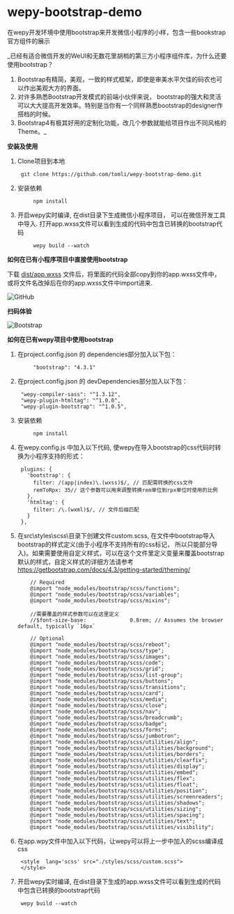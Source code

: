 # wepy-bootstrap-demo
在wepy开发环境中使用bootstrap来开发微信小程序的小样，包含一些bookstrap官方组件的展示


_已经有适合微信开发的WeUI和无数花里胡梢的第三方小程序组件库，为什么还要使用bootstrap？
1. Bootstrap有精简，美观，一致的样式框架，即使是审美水平欠佳的码农也可以作出美观大方的界面。
2. 对许多熟悉Bootstrap开发模式的前端小伙伴来说， bootstrap的强大和灵活可以大大提高开发效率。特别是当你有一个同样熟悉bootstrap的designer作搭档的时候。
3. Bootstrap4有极其好用的定制化功能，改几个参数就能给项目作出不同风格的Theme。_


**安装及使用**

1. Clone项目到本地

        git clone https://github.com/tomli/wepy-bootstrap-demo.git

2. 安装依赖

            npm install      
            
3. 开启wepy实时编译, 在dist目录下生成微信小程序项目， 可以在微信开发工具中导入. 
    打开app.wxss文件可以看到生成的代码中包含已转换的bootstrap代码
    
            wepy build --watch           

**如何在已有小程序项目中直接使用bootstrap**

   下载 [dist/app.wxss](URL 'https://github.com/tomli/wepy-bootstrap-demo/tree/master/dist/app.wxss') 文件后，将里面的代码全部copy到你的app.wxss文件中， 或将文件名改掉后在你的app.wxss文件中import进来.

![GitHub](https://avatars2.githubusercontent.com/u/3265208?v=3&s=100 "GitHub,Social Coding")

**扫码体验**

  ![Bootstrap](https://avatars2.githubusercontent.com/u/3265208?v=3&s=100) 
  

**如何在已有wepy项目中使用bootstrap**


1. 在project.config.json 的 dependencies部分加入以下包：

            "bootstrap": "4.3.1"

3. 在project.config.json 的 devDependencies部分加入以下包：
          
        "wepy-compiler-sass": "^1.3.12",
        "wepy-plugin-htmltag": "^1.0.0",
        "wepy-plugin-bootstrap": "^1.0.5",
            
4. 安装依赖

            npm install           

5. 在wepy.config.js 中加入以下代码, 使wepy在导入bootstrap的css代码时转换为小程序支持的形式：  
                                                          
     ```     
      plugins: {
        'bootstrap': {
          filter: /(app|index)\.(wxss)$/, // 匹配需转换的css文件
          remToRpx: 35// 这个参数可以用来调整转换rem单位到rpx单位时使用的比例
        },
        'htmltag': {
          filter: /\.(wxml)$/, // 文件后缀匹配
        }
      },

6. 在src\styles\scss\目录下创建文件custom.scss, 在文件中bootstrap导入bootstrap的样式定义(由于小程序不支持所有的css标记， 所以只能部分导入)。如果需要使用自定义样式，可以在这个文件里定义变量来覆盖bootstrap默认的样式，自定义样式的详细方法请参考 https://getbootstrap.com/docs/4.3/getting-started/theming/

     ``` 
         // Required
         @import "node_modules/bootstrap/scss/functions";
         @import "node_modules/bootstrap/scss/variables";
         @import "node_modules/bootstrap/scss/mixins";
         
         //需要覆盖的样式参数可以在这里定义
         //$font-size-base:              0.8rem; // Assumes the browser default, typically `16px`
         
         // Optional
         @import "node_modules/bootstrap/scss/reboot";
         @import "node_modules/bootstrap/scss/type";
         @import "node_modules/bootstrap/scss/images";
         @import "node_modules/bootstrap/scss/code";
         @import "node_modules/bootstrap/scss/grid";
         @import "node_modules/bootstrap/scss/list-group";
         @import "node_modules/bootstrap/scss/buttons";
         @import "node_modules/bootstrap/scss/transitions";
         @import "node_modules/bootstrap/scss/card";
         @import "node_modules/bootstrap/scss/media";
         @import "node_modules/bootstrap/scss/close";
         @import "node_modules/bootstrap/scss/nav";
         @import "node_modules/bootstrap/scss/breadcrumb";
         @import "node_modules/bootstrap/scss/badge";
         @import "node_modules/bootstrap/scss/forms";
         @import "node_modules/bootstrap/scss/jumbotron";
         @import "node_modules/bootstrap/scss/utilities/align";
         @import "node_modules/bootstrap/scss/utilities/background";
         @import "node_modules/bootstrap/scss/utilities/borders";
         @import "node_modules/bootstrap/scss/utilities/clearfix";
         @import "node_modules/bootstrap/scss/utilities/display";
         @import "node_modules/bootstrap/scss/utilities/embed";
         @import "node_modules/bootstrap/scss/utilities/flex";
         @import "node_modules/bootstrap/scss/utilities/float";
         @import "node_modules/bootstrap/scss/utilities/position";
         @import "node_modules/bootstrap/scss/utilities/screenreaders";
         @import "node_modules/bootstrap/scss/utilities/shadows";
         @import "node_modules/bootstrap/scss/utilities/sizing";
         @import "node_modules/bootstrap/scss/utilities/spacing";
         @import "node_modules/bootstrap/scss/utilities/text";
         @import "node_modules/bootstrap/scss/utilities/visibility";

7. 在app.wpy文件中加入以下代码，让wepy可以将上一步中加入的scss编译成css

        <style  lang='scss' src="./styles/scss/custom.scss">
        </style>

8. 开启wepy实时编译, 在dist目录下生成的app.wxss文件可以看到生成的代码中包含已转换的bootstrap代码

        wepy build --watch
                          
            
            
            
            
